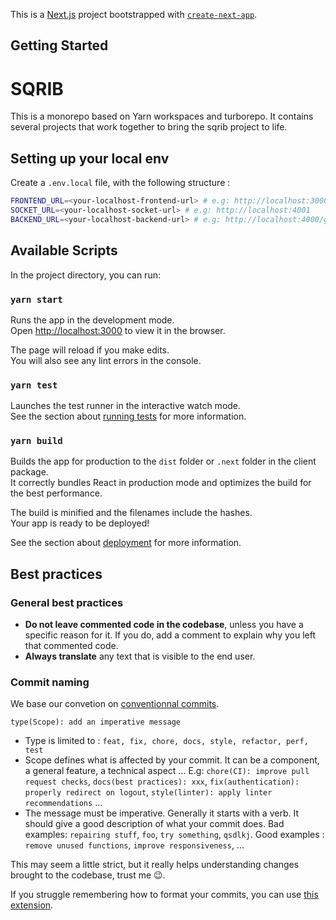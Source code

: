 This is a [Next.js](https://nextjs.org/) project bootstrapped with [`create-next-app`](https://github.com/vercel/next.js/tree/canary/packages/create-next-app).

## Getting Started
# SQRIB
This is a monorepo based on Yarn workspaces and turborepo. It contains several projects that work together to bring the sqrib project to life.

## Setting up your local env
Create a `.env.local` file, with the following structure :
```bash
FRONTEND_URL=<your-localhost-frontend-url> # e.g: http://localhost:3000
SOCKET_URL=<your-localhost-socket-url> # e.g: http://localhost:4001
BACKEND_URL=<your-localhost-backend-url> # e.g: http://localhost:4000/graphql
```

## Available Scripts

In the project directory, you can run:

### `yarn start`
Runs the app in the development mode.\
Open [http://localhost:3000](http://localhost:3000) to view it in the browser.

The page will reload if you make edits.\
You will also see any lint errors in the console.

### `yarn test`

Launches the test runner in the interactive watch mode.\
See the section about [running tests](https://facebook.github.io/create-react-app/docs/running-tests) for more information.

### `yarn build`

Builds the app for production to the `dist` folder or `.next` folder in the client package.\
It correctly bundles React in production mode and optimizes the build for the best performance.

The build is minified and the filenames include the hashes.\
Your app is ready to be deployed!

See the section about [deployment](https://facebook.github.io/create-react-app/docs/deployment) for more information.

## Best practices

### General best practices
- **Do not leave commented code in the codebase**, unless you have a specific reason for it. If you do, add a comment to explain why you left that commented code.
- **Always translate** any text that is visible to the end user.

### Commit naming
We base our convetion on [conventionnal commits](https://www.conventionalcommits.org/en/v1.0.0-beta.2/).
``` 
type(Scope): add an imperative message
```
- Type is limited to :
`feat, fix, chore, docs, style, refactor, perf, test`
- Scope defines what is affected by your commit. It can be a component, a general feature, a technical aspect ... E.g: `chore(CI): improve pull request checks`, `docs(best practices): xxx`, `fix(authentication): properly redirect on logout`, `style(linter): apply linter recommendations` ...
- The message must be imperative. Generally it starts with a verb. It should give a good description of what your commit does. Bad examples: `repairing stuff`, `foo`, `try something`, `qsdlkj`. Good examples : `remove unused functions`, `improve responsiveness`, ...

This may seem a little strict, but it really helps understanding changes brought to the codebase, trust me 😉.

If you struggle remembering how to format your commits, you can use [this extension](https://marketplace.visualstudio.com/items?itemName=vivaxy.vscode-conventional-commits).
